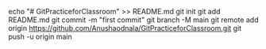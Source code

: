 echo "# GitPracticeforClassroom" >> README.md
git init
git add README.md
git commit -m "first commit"
git branch -M main
git remote add origin https://github.com/Anushaodnala/GitPracticeforClassroom.git
git push -u origin main
